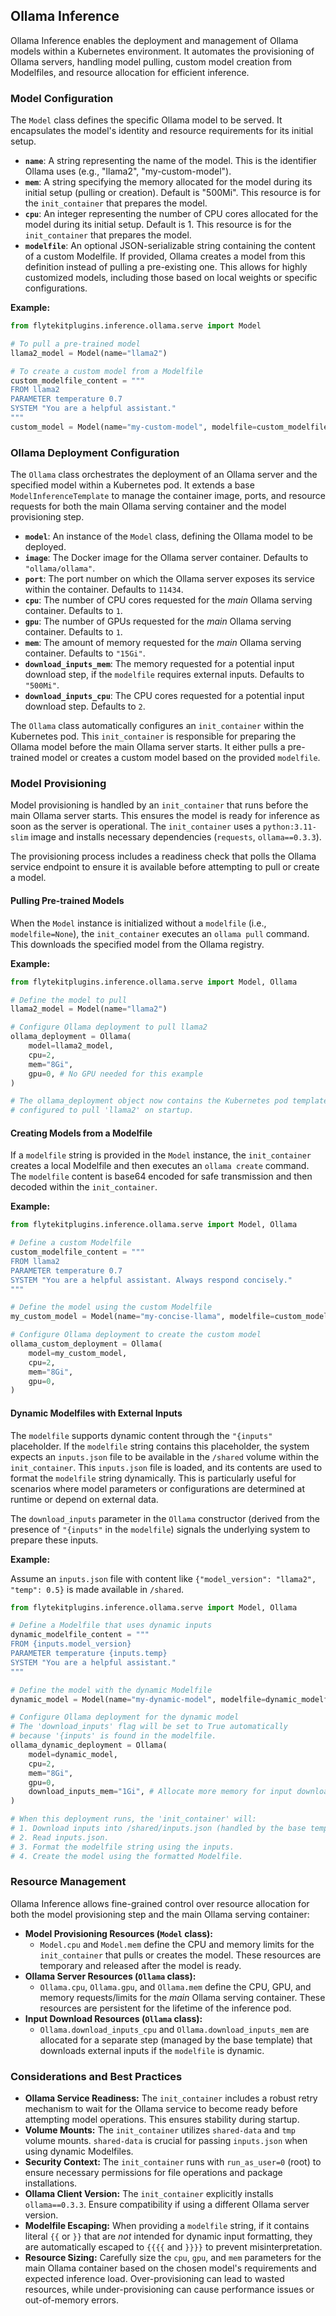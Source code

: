 
<!--
help_text: ''
key: summary_ollama_inference_024a567a-6e45-49f7-b501-a143f82b43b9
modules:
- flytekitplugins.inference.ollama.serve
questions_to_answer: []
type: summary

-->
## Ollama Inference

Ollama Inference enables the deployment and management of Ollama models within a Kubernetes environment. It automates the provisioning of Ollama servers, handling model pulling, custom model creation from Modelfiles, and resource allocation for efficient inference.

### Model Configuration

The `Model` class defines the specific Ollama model to be served. It encapsulates the model's identity and resource requirements for its initial setup.

*   **`name`**: A string representing the name of the model. This is the identifier Ollama uses (e.g., "llama2", "my-custom-model").
*   **`mem`**: A string specifying the memory allocated for the model during its initial setup (pulling or creation). Default is "500Mi". This resource is for the `init_container` that prepares the model.
*   **`cpu`**: An integer representing the number of CPU cores allocated for the model during its initial setup. Default is 1. This resource is for the `init_container` that prepares the model.
*   **`modelfile`**: An optional JSON-serializable string containing the content of a custom Modelfile. If provided, Ollama creates a model from this definition instead of pulling a pre-existing one. This allows for highly customized models, including those based on local weights or specific configurations.

**Example:**

```python
from flytekitplugins.inference.ollama.serve import Model

# To pull a pre-trained model
llama2_model = Model(name="llama2")

# To create a custom model from a Modelfile
custom_modelfile_content = """
FROM llama2
PARAMETER temperature 0.7
SYSTEM "You are a helpful assistant."
"""
custom_model = Model(name="my-custom-model", modelfile=custom_modelfile_content)
```

### Ollama Deployment Configuration

The `Ollama` class orchestrates the deployment of an Ollama server and the specified model within a Kubernetes pod. It extends a base `ModelInferenceTemplate` to manage the container image, ports, and resource requests for both the main Ollama serving container and the model provisioning step.

*   **`model`**: An instance of the `Model` class, defining the Ollama model to be deployed.
*   **`image`**: The Docker image for the Ollama server container. Defaults to `"ollama/ollama"`.
*   **`port`**: The port number on which the Ollama server exposes its service within the container. Defaults to `11434`.
*   **`cpu`**: The number of CPU cores requested for the *main* Ollama serving container. Defaults to `1`.
*   **`gpu`**: The number of GPUs requested for the *main* Ollama serving container. Defaults to `1`.
*   **`mem`**: The amount of memory requested for the *main* Ollama serving container. Defaults to `"15Gi"`.
*   **`download_inputs_mem`**: The memory requested for a potential input download step, if the `modelfile` requires external inputs. Defaults to `"500Mi"`.
*   **`download_inputs_cpu`**: The CPU cores requested for a potential input download step. Defaults to `2`.

The `Ollama` class automatically configures an `init_container` within the Kubernetes pod. This `init_container` is responsible for preparing the Ollama model before the main Ollama server starts. It either pulls a pre-trained model or creates a custom model based on the provided `modelfile`.

### Model Provisioning

Model provisioning is handled by an `init_container` that runs before the main Ollama server starts. This ensures the model is ready for inference as soon as the server is operational. The `init_container` uses a `python:3.11-slim` image and installs necessary dependencies (`requests`, `ollama==0.3.3`).

The provisioning process includes a readiness check that polls the Ollama service endpoint to ensure it is available before attempting to pull or create a model.

#### Pulling Pre-trained Models

When the `Model` instance is initialized without a `modelfile` (i.e., `modelfile=None`), the `init_container` executes an `ollama pull` command. This downloads the specified model from the Ollama registry.

**Example:**

```python
from flytekitplugins.inference.ollama.serve import Model, Ollama

# Define the model to pull
llama2_model = Model(name="llama2")

# Configure Ollama deployment to pull llama2
ollama_deployment = Ollama(
    model=llama2_model,
    cpu=2,
    mem="8Gi",
    gpu=0, # No GPU needed for this example
)

# The ollama_deployment object now contains the Kubernetes pod template
# configured to pull 'llama2' on startup.
```

#### Creating Models from a Modelfile

If a `modelfile` string is provided in the `Model` instance, the `init_container` creates a local Modelfile and then executes an `ollama create` command. The `modelfile` content is base64 encoded for safe transmission and then decoded within the `init_container`.

**Example:**

```python
from flytekitplugins.inference.ollama.serve import Model, Ollama

# Define a custom Modelfile
custom_modelfile_content = """
FROM llama2
PARAMETER temperature 0.7
SYSTEM "You are a helpful assistant. Always respond concisely."
"""

# Define the model using the custom Modelfile
my_custom_model = Model(name="my-concise-llama", modelfile=custom_modelfile_content)

# Configure Ollama deployment to create the custom model
ollama_custom_deployment = Ollama(
    model=my_custom_model,
    cpu=2,
    mem="8Gi",
    gpu=0,
)
```

#### Dynamic Modelfiles with External Inputs

The `modelfile` supports dynamic content through the `"{inputs"` placeholder. If the `modelfile` string contains this placeholder, the system expects an `inputs.json` file to be available in the `/shared` volume within the `init_container`. This `inputs.json` file is loaded, and its contents are used to format the `modelfile` string dynamically. This is particularly useful for scenarios where model parameters or configurations are determined at runtime or depend on external data.

The `download_inputs` parameter in the `Ollama` constructor (derived from the presence of `"{inputs"` in the `modelfile`) signals the underlying system to prepare these inputs.

**Example:**

Assume an `inputs.json` file with content like `{"model_version": "llama2", "temp": 0.5}` is made available in `/shared`.

```python
from flytekitplugins.inference.ollama.serve import Model, Ollama

# Define a Modelfile that uses dynamic inputs
dynamic_modelfile_content = """
FROM {inputs.model_version}
PARAMETER temperature {inputs.temp}
SYSTEM "You are a helpful assistant."
"""

# Define the model with the dynamic Modelfile
dynamic_model = Model(name="my-dynamic-model", modelfile=dynamic_modelfile_content)

# Configure Ollama deployment for the dynamic model
# The 'download_inputs' flag will be set to True automatically
# because '{inputs' is found in the modelfile.
ollama_dynamic_deployment = Ollama(
    model=dynamic_model,
    cpu=2,
    mem="8Gi",
    gpu=0,
    download_inputs_mem="1Gi", # Allocate more memory for input download if needed
)

# When this deployment runs, the 'init_container' will:
# 1. Download inputs into /shared/inputs.json (handled by the base template).
# 2. Read inputs.json.
# 3. Format the modelfile string using the inputs.
# 4. Create the model using the formatted Modelfile.
```

### Resource Management

Ollama Inference allows fine-grained control over resource allocation for both the model provisioning step and the main Ollama serving container:

*   **Model Provisioning Resources (`Model` class):**
    *   `Model.cpu` and `Model.mem` define the CPU and memory limits for the `init_container` that pulls or creates the model. These resources are temporary and released after the model is ready.
*   **Ollama Server Resources (`Ollama` class):**
    *   `Ollama.cpu`, `Ollama.gpu`, and `Ollama.mem` define the CPU, GPU, and memory requests/limits for the *main* Ollama serving container. These resources are persistent for the lifetime of the inference pod.
*   **Input Download Resources (`Ollama` class):**
    *   `Ollama.download_inputs_cpu` and `Ollama.download_inputs_mem` are allocated for a separate step (managed by the base template) that downloads external inputs if the `modelfile` is dynamic.

### Considerations and Best Practices

*   **Ollama Service Readiness:** The `init_container` includes a robust retry mechanism to wait for the Ollama service to become ready before attempting model operations. This ensures stability during startup.
*   **Volume Mounts:** The `init_container` utilizes `shared-data` and `tmp` volume mounts. `shared-data` is crucial for passing `inputs.json` when using dynamic Modelfiles.
*   **Security Context:** The `init_container` runs with `run_as_user=0` (root) to ensure necessary permissions for file operations and package installations.
*   **Ollama Client Version:** The `init_container` explicitly installs `ollama==0.3.3`. Ensure compatibility if using a different Ollama server version.
*   **Modelfile Escaping:** When providing a `modelfile` string, if it contains literal `{{` or `}}` that are *not* intended for dynamic input formatting, they are automatically escaped to `{{{{` and `}}}}` to prevent misinterpretation.
*   **Resource Sizing:** Carefully size the `cpu`, `gpu`, and `mem` parameters for the main Ollama container based on the chosen model's requirements and expected inference load. Over-provisioning can lead to wasted resources, while under-provisioning can cause performance issues or out-of-memory errors.
<!--
key: summary_ollama_inference_024a567a-6e45-49f7-b501-a143f82b43b9
type: summary_end

-->
<!--
code_unit: flytekitplugins.inference.ollama.examples.ollama_llm_serving
code_unit_type: class
help_text: ''
key: example_7ae839e3-8f4a-4dc8-b7a0-e51a95f95d90
type: example

-->